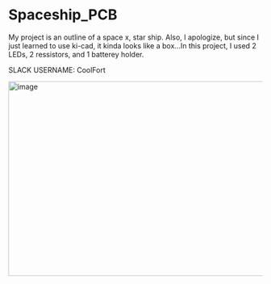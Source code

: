# Spaceship_PCB
My project is an outline of a space x, star ship. Also, I apologize, but since I just learned to use ki-cad, it kinda looks like a box...In this project, I used 2 LEDs, 2 ressistors, and 1 batterey holder.

SLACK USERNAME: CoolFort


<img width="572" height="386" alt="image" src="https://github.com/user-attachments/assets/56a78f5f-3811-4d43-9fb3-64c192f877df" />
